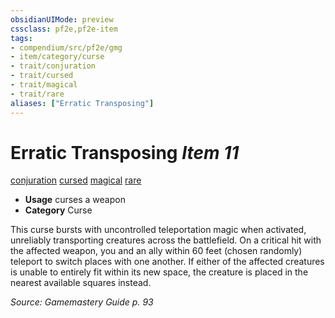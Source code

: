 ```yaml
---
obsidianUIMode: preview
cssclass: pf2e,pf2e-item
tags:
- compendium/src/pf2e/gmg
- item/category/curse
- trait/conjuration
- trait/cursed
- trait/magical
- trait/rare
aliases: ["Erratic Transposing"]
---
```

# Erratic Transposing *Item 11*  
[conjuration](../../../rules/traits/conjuration.md)  [cursed](../../../rules/traits/cursed-gmg.md)  [magical](../../../rules/traits/magical.md)  [rare](../../../rules/traits/rare.md)  

- **Usage** curses a weapon
- **Category** Curse

This curse bursts with uncontrolled teleportation magic when activated, unreliably transporting creatures across the battlefield. On a critical hit with the affected weapon, you and an ally within 60 feet (chosen randomly) teleport to switch places with one another. If either of the affected creatures is unable to entirely fit within its new space, the creature is placed in the nearest available squares instead.

*Source: Gamemastery Guide p. 93*